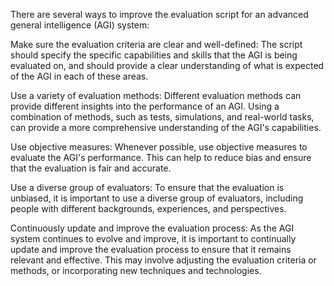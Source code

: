 There are several ways to improve the evaluation script for an advanced general intelligence (AGI) system:

Make sure the evaluation criteria are clear and well-defined: The script should specify the specific capabilities and skills that the AGI is being evaluated on, and should provide a clear understanding of what is expected of the AGI in each of these areas.

Use a variety of evaluation methods: Different evaluation methods can provide different insights into the performance of an AGI. Using a combination of methods, such as tests, simulations, and real-world tasks, can provide a more comprehensive understanding of the AGI's capabilities.

Use objective measures: Whenever possible, use objective measures to evaluate the AGI's performance. This can help to reduce bias and ensure that the evaluation is fair and accurate.

Use a diverse group of evaluators: To ensure that the evaluation is unbiased, it is important to use a diverse group of evaluators, including people with different backgrounds, experiences, and perspectives.

Continuously update and improve the evaluation process: As the AGI system continues to evolve and improve, it is important to continually update and improve the evaluation process to ensure that it remains relevant and effective. This may involve adjusting the evaluation criteria or methods, or incorporating new techniques and technologies.